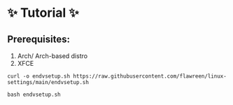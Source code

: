 # :sparkles: Tutorial :sparkles:
## Prerequisites:
1. Arch/ Arch-based distro
2. XFCE
```
curl -o endvsetup.sh https://raw.githubusercontent.com/flawreen/linux-settings/main/endvsetup.sh
```
```
bash endvsetup.sh
```

